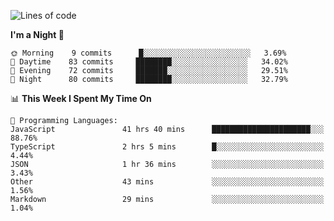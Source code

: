 <!--START_SECTION:waka-->
![Lines of code](https://img.shields.io/badge/From%20Hello%20World%20I%27ve%20Written-490023%20lines%20of%20code-blue)

**I'm a Night 🦉** 

```text
🌞 Morning    9 commits      █░░░░░░░░░░░░░░░░░░░░░░░░   3.69% 
🌆 Daytime    83 commits     ████████░░░░░░░░░░░░░░░░░   34.02% 
🌃 Evening    72 commits     ███████░░░░░░░░░░░░░░░░░░   29.51% 
🌙 Night      80 commits     ████████░░░░░░░░░░░░░░░░░   32.79%

```


📊 **This Week I Spent My Time On** 

```text
💬 Programming Languages: 
JavaScript               41 hrs 40 mins      ██████████████████████░░░   88.76% 
TypeScript               2 hrs 5 mins        █░░░░░░░░░░░░░░░░░░░░░░░░   4.44% 
JSON                     1 hr 36 mins        ░░░░░░░░░░░░░░░░░░░░░░░░░   3.43% 
Other                    43 mins             ░░░░░░░░░░░░░░░░░░░░░░░░░   1.56% 
Markdown                 29 mins             ░░░░░░░░░░░░░░░░░░░░░░░░░   1.04%

```


<!--END_SECTION:waka-->
